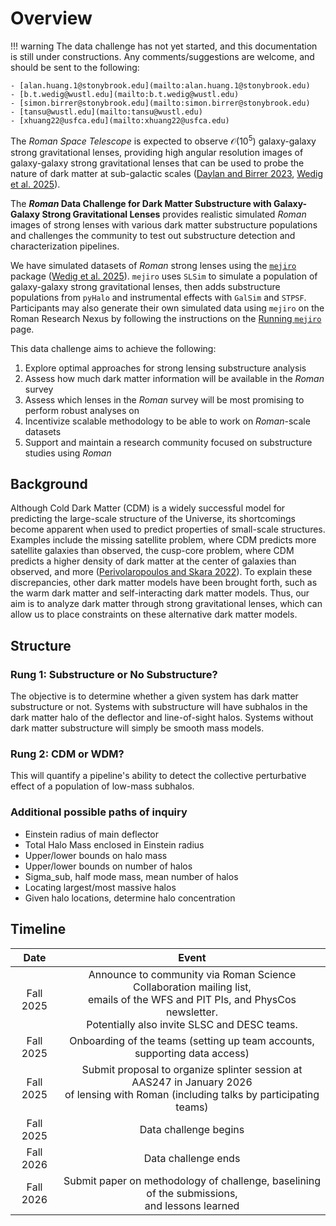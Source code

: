 # Overview

!!! warning
    The data challenge has not yet started, and this documentation is still under constructions. Any comments/suggestions are welcome, and should be sent to the following:

    - [alan.huang.1@stonybrook.edu](mailto:alan.huang.1@stonybrook.edu)
    - [b.t.wedig@wustl.edu](mailto:b.t.wedig@wustl.edu)
    - [simon.birrer@stonybrook.edu](mailto:simon.birrer@stonybrook.edu)
    - [tansu@wustl.edu](mailto:tansu@wustl.edu)
    - [xhuang22@usfca.edu](mailto:xhuang22@usfca.edu)

The *Roman Space Telescope* is expected to observe $\mathcal{O}(10^5)$ galaxy-galaxy strong gravitational lenses, providing high angular resolution images of galaxy-galaxy strong gravitational lenses that can be used to probe the nature of dark matter at sub-galactic scales ([Daylan and Birrer 2023](https://arxiv.org/abs/2306.12864), [Wedig et al. 2025](https://iopscience.iop.org/article/10.3847/1538-4357/adc24f)).

The **_Roman_ Data Challenge for Dark Matter Substructure with Galaxy-Galaxy Strong Gravitational Lenses** provides realistic simulated *Roman* images of strong lenses with various dark matter substructure populations and challenges the community to test out substructure detection and characterization pipelines. 

We have simulated datasets of *Roman* strong lenses using the [`mejiro`](https://github.com/AstroMusers/mejiro) package ([Wedig et al. 2025](https://iopscience.iop.org/article/10.3847/1538-4357/adc24f)). `mejiro` uses `SLSim` to simulate a population of galaxy-galaxy strong gravitational lenses, then adds substructure populations from `pyHalo` and instrumental effects with `GalSim` and `STPSF`. Participants may also generate their own simulated data using `mejiro` on the Roman Research Nexus by following the instructions on the [Running `mejiro`](running_mejiro.md) page.

This data challenge aims to achieve the following:

1. Explore optimal approaches for strong lensing substructure analysis
2. Assess how much dark matter information will be available in the *Roman* survey
3. Assess which lenses in the *Roman* survey will be most promising to perform robust analyses on
4. Incentivize scalable methodology to be able to work on *Roman*-scale datasets
5. Support and maintain a research community focused on substructure studies using *Roman*

## Background

Although Cold Dark Matter (CDM) is a widely successful model for predicting the large-scale structure of the Universe, its shortcomings become apparent when used to predict properties of small-scale structures. Examples include the missing satellite problem, where CDM predicts more satellite galaxies than observed, the cusp-core problem, where CDM predicts a higher density of dark matter at the center of galaxies than observed, and more ([Perivolaropoulos and Skara 2022](https://doi.org/10.1016/j.newar.2022.101659)). To explain these discrepancies, other dark matter models have been brought forth, such as the warm dark matter and self-interacting dark matter models. Thus, our aim is to analyze dark matter through strong gravitational lenses, which can allow us to place constraints on these alternative dark matter models.

## Structure

### Rung 1: Substructure or No Substructure?

The objective is to determine whether a given system has dark matter substructure or not. Systems with substructure will have subhalos in the dark matter halo of the deflector and line-of-sight halos. Systems without dark matter substructure will simply be smooth mass models.

### Rung 2: CDM or WDM?

This will quantify a pipeline's ability to detect the collective perturbative effect of a population of low-mass subhalos.

### Additional possible paths of inquiry

- Einstein radius of main deflector
- Total Halo Mass enclosed in Einstein radius
- Upper/lower bounds on halo mass
- Upper/lower bounds on number of halos
- Sigma_sub, half mode mass, mean number of halos
- Locating largest/most massive halos
- Given halo locations, determine halo concentration

## Timeline

| Date | Event |
|:----:|:-----:|
| Fall 2025 | Announce to community via Roman Science Collaboration mailing list,<br>emails of the WFS and PIT PIs, and PhysCos newsletter. <br> Potentially also invite SLSC and DESC teams. |
| Fall 2025 | Onboarding of the teams (setting up team accounts, supporting data access) |
| Fall 2025 | Submit proposal to organize splinter session at AAS247 in January 2026 <br> of lensing with Roman (including talks by participating teams) |
| Fall 2025 | Data challenge begins|
| Fall 2026 | Data challenge ends |
| Fall 2026 | Submit paper on methodology of challenge, baselining of the submissions, <br>and lessons learned |

